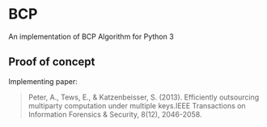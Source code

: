 # BCP
An implementation of BCP Algorithm for Python 3


## Proof of concept
Implementing paper:
> Peter, A., Tews, E., & Katzenbeisser, S. (2013). Efficiently outsourcing multiparty computation under multiple keys.IEEE Transactions on Information Forensics & Security, 8(12), 2046-2058.
